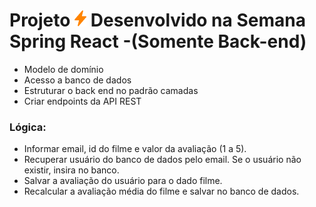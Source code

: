 # Projeto ![img.png](img.png) Desenvolvido na  Semana Spring React -(Somente Back-end)

- Modelo de domínio
- Acesso a banco de dados
- Estruturar o back end no padrão camadas
- Criar endpoints da API REST

### Lógica:
- Informar email, id do filme e valor da avaliação (1 a 5).
- Recuperar usuário do banco de dados pelo email. Se o usuário não existir, insira no banco.
- Salvar a avaliação do usuário para o dado filme.
- Recalcular a avaliação média do filme e salvar no banco de dados.